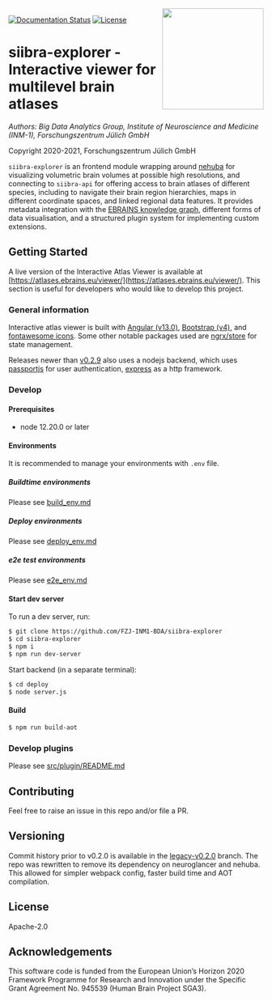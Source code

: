 <img align="right" src="https://raw.githubusercontent.com/FZJ-INM1-BDA/siibra-explorer/master/docs/images/siibra-explorer-square.jpeg" width="200">

[![Documentation Status](https://readthedocs.org/projects/siibra-explorer/badge/?version=latest)](https://siibra-explorer.readthedocs.io/)
[![License](https://img.shields.io/badge/License-Apache%202.0-blue.svg)](https://opensource.org/licenses/Apache-2.0)

# siibra-explorer - Interactive viewer for multilevel brain atlases

*Authors: Big Data Analytics Group, Institute of Neuroscience and Medicine (INM-1), Forschungszentrum Jülich GmbH*

Copyright 2020-2021, Forschungszentrum Jülich GmbH

`siibra-explorer` is an frontend module wrapping around [nehuba](https://github.com/HumanBrainProject/nehuba) for visualizing volumetric brain volumes at possible high resolutions, and connecting to `siibra-api` for offering access to brain atlases of different species, including to navigate their brain region hierarchies, maps in different coordinate spaces, and linked regional data features. It provides metadata integration with the [EBRAINS knowledge graph](https://kg.ebrains.eu), different forms of data visualisation, and a structured plugin system for implementing custom extensions.

## Getting Started

A live version of the Interactive Atlas Viewer is available at [https://atlases.ebrains.eu/viewer/](https://atlases.ebrains.eu/viewer/). This section is useful for developers who would like to develop this project.

### General information

Interactive atlas viewer is built with [Angular (v13.0)](https://angular.io/), [Bootstrap (v4)](http://getbootstrap.com/), and [fontawesome icons](https://fontawesome.com/). Some other notable packages used are [ngrx/store](https://github.com/ngrx/platform) for state management. 

Releases newer than [v0.2.9](https://github.com/HumanBrainProject/interactive-viewer/tree/v0.2.9) also uses a nodejs backend, which uses [passportjs](http://www.passportjs.org/) for user authentication, [express](https://expressjs.com/) as a http framework.

### Develop

#### Prerequisites

- node 12.20.0 or later

#### Environments

It is recommended to manage your environments with `.env` file.

##### Buildtime environments

Please see [build_env.md](build_env.md)

##### Deploy environments

Please see [deploy_env.md](deploy_env.md)

##### e2e test environments

Please see [e2e_env.md](e2e_env.md)

#### Start dev server

To run a dev server, run:

```bash
$ git clone https://github.com/FZJ-INM1-BDA/siibra-explorer
$ cd siibra-explorer
$ npm i
$ npm run dev-server
```

Start backend (in a separate terminal):

```bash
$ cd deploy
$ node server.js
```

#### Build

```bash
$ npm run build-aot
```

### Develop plugins

Please see [src/plugin/README.md](src/plugin/README.md)

## Contributing

Feel free to raise an issue in this repo and/or file a PR. 

## Versioning

Commit history prior to v0.2.0 is available in the [legacy-v0.2.0](https://github.com/FZJ-INM1-BDA/siibra-explorer/tree/legacy-v0.2.0) branch. The repo was rewritten to remove its dependency on neuroglancer and nehuba. This allowed for simpler webpack config, faster build time and AOT compilation. 

## License

Apache-2.0

## Acknowledgements

This software code is funded from the European Union’s Horizon 2020 Framework
Programme for Research and Innovation under the Specific Grant Agreement No.
945539 (Human Brain Project SGA3).
